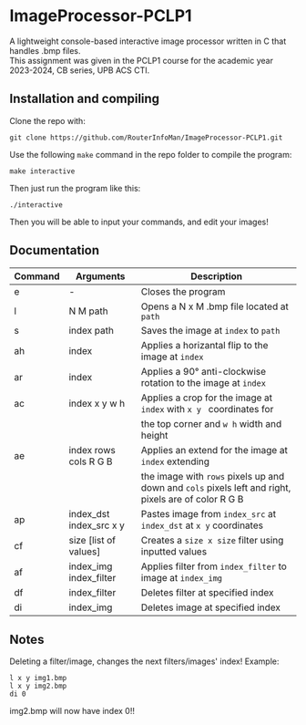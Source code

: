 
# ImageProcessor-PCLP1

A lightweight console-based interactive image processor written in C that handles .bmp files.  
This assignment was given in the PCLP1 course for the academic year 2023-2024, CB series, UPB ACS CTI.


## Installation and compiling
Clone the repo with:
```
git clone https://github.com/RouterInfoMan/ImageProcessor-PCLP1.git
```

Use the following ```make``` command in the repo folder to compile the program:

```
make interactive
```
    
Then just run the program like this:
```
./interactive
```
Then you will be able to input your commands, and edit your images!
## Documentation
| Command | Arguments     | Description                                   |
| ---     | ---           | ---                                           |
| e       | -             | Closes the program                            |
| l       | N M path      | Opens a N x M .bmp file located at ```path``` |
| s       | index path    | Saves the image at ```index``` to ```path```  |
| ah      | index         | Applies a horizantal flip to the image at ```index```|
| ar      | index         | Applies a 90&deg; anti-clockwise rotation to the image at ```index```|
| ac      | index x y w h | Applies a crop for the image at ```index``` with ```x y ``` coordinates for  
| | |  the top corner and ```w h``` width and height |
| ae      | index rows cols R G B | Applies an extend for the image at ```index``` extending  
| | |the image with ```rows``` pixels up and down and ```cols``` pixels left and right, pixels are of color R G B|
| ap      | index_dst index_src x y | Pastes image from ```index_src``` at ```index_dst``` at ```x y``` coordinates |
| cf     | size [list of values] | Creates a ```size x size``` filter using inputted values |
| af | index_img index_filter | Applies filter from ```index_filter``` to image at ```index_img``` |
| df | index_filter | Deletes filter at specified index |
| di | index_img | Deletes image at specified index |

## Notes
Deleting a filter/image, changes the next filters/images' index!
Example:
```
l x y img1.bmp
l x y img2.bmp
di 0
```
img2.bmp will now have index 0!!



 
